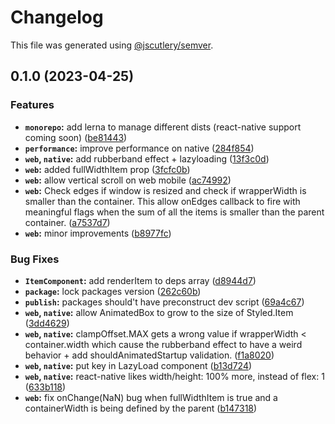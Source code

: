 # Changelog

This file was generated using [@jscutlery/semver](https://github.com/jscutlery/semver).

## 0.1.0 (2023-04-25)


### Features

* **`monorepo`:** add lerna to manage different dists (react-native support coming soon) ([be81443](https://github.com/joaorr3/react-slip-and-slide/commit/be8144328dfd448a7f6a4e44e63630fc9fa8d6f7))
* **`performance`:** improve performance on native ([284f854](https://github.com/joaorr3/react-slip-and-slide/commit/284f85483411d13126e66ae3368725ce152940d5))
* **`web`, `native`:** add rubberband effect + lazyloading ([13f3c0d](https://github.com/joaorr3/react-slip-and-slide/commit/13f3c0dd40d866801f10f6081d58120b16530008))
* **`web`:** added fullWidthItem prop ([3fcfc0b](https://github.com/joaorr3/react-slip-and-slide/commit/3fcfc0b5cd3bd3b54b3c9004a67892eeea26c4a5))
* **`web`:** allow vertical scroll on web mobile ([ac74992](https://github.com/joaorr3/react-slip-and-slide/commit/ac74992d281a309f9c767b643fbcc371e1ad9505))
* **`web`:** Check edges if window is resized and check if wrapperWidth is smaller than the container. This allow onEdges callback to fire with meaningful flags when the sum of all the items is smaller than the parent container. ([a7537d7](https://github.com/joaorr3/react-slip-and-slide/commit/a7537d79e4d7951eaa93f32e9269403505a0444a))
* **`web`:** minor improvements ([b8977fc](https://github.com/joaorr3/react-slip-and-slide/commit/b8977fc754f98f3eb4b6cb5b5ffd6ed1033cbe06))


### Bug Fixes

* **`ItemComponent`:** add renderItem to deps array ([d8944d7](https://github.com/joaorr3/react-slip-and-slide/commit/d8944d7fdaaf0f65b37ce6ea695d2a9c26b0897d))
* **`package`:** lock packages version ([262c60b](https://github.com/joaorr3/react-slip-and-slide/commit/262c60b04d077a71c4f2c2b3e6ec92874fb43cef))
* **`publish`:** packages should't have preconstruct dev script ([69a4c67](https://github.com/joaorr3/react-slip-and-slide/commit/69a4c677a4ae4cf298125009b30b58595225b23e))
* **`web`, `native`:** allow AnimatedBox to grow to the size of Styled.Item ([3dd4629](https://github.com/joaorr3/react-slip-and-slide/commit/3dd462983b0a7792464ff67774b9586d47c534b1))
* **`web`, `native`:** clampOffset.MAX gets a wrong value if wrapperWidth < container.width which cause the rubberband effect to have a weird behavior + add shouldAnimatedStartup validation. ([f1a8020](https://github.com/joaorr3/react-slip-and-slide/commit/f1a80206ab9f9c4e774ce394cdabac47364d2154))
* **`web`, `native`:** put key in LazyLoad component ([b13d724](https://github.com/joaorr3/react-slip-and-slide/commit/b13d72431c97d63674ba88df7089d802914e6b03))
* **`web`, `native`:** react-native likes width/height: 100% more, instead of flex: 1 ([633b118](https://github.com/joaorr3/react-slip-and-slide/commit/633b11871fec0029cb43bc1bf4f836ee30b49329))
* **`web`:** fix onChange(NaN) bug when fullWidthItem is true and a containerWidth is being defined by the parent ([b147318](https://github.com/joaorr3/react-slip-and-slide/commit/b1473185658b0845d6b0f59433bb87a2f4a479db))

